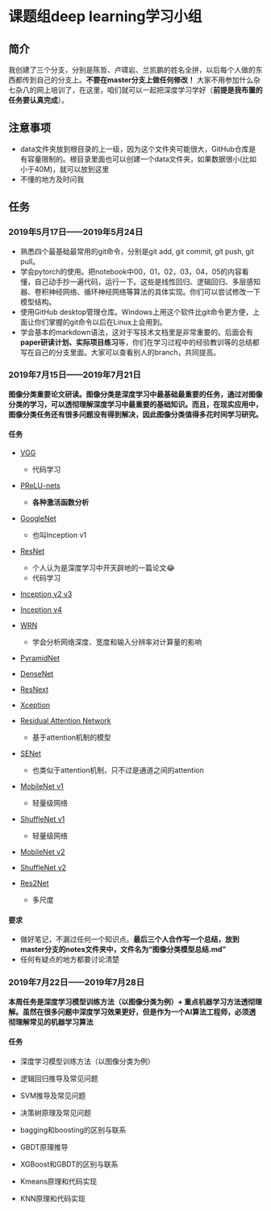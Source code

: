 # 课题组deep learning学习小组

## 简介

我创建了三个分支，分别是陈哲、卢啸岩、兰凯鹏的姓名全拼，以后每个人做的东西都传到自己的分支上。**不要在master分支上做任何修改！** 大家不用参加什么杂七杂八的网上培训了，在这里，咱们就可以一起把深度学习学好（**前提是我布置的任务要认真完成**）。


## 注意事项
- data文件夹放到根目录的上一级，因为这个文件夹可能很大，GitHub仓库是有容量限制的。根目录里面也可以创建一个data文件夹，如果数据很小(比如小于40M)，就可以放到这里  
- 不懂的地方及时问我  
## 任务  
### 2019年5月17日——2019年5月24日  
- 熟悉四个最基础最常用的git命令，分别是git add, git commit, git push, git pull。  
- 学会pytorch的使用。把notebook中00，01，02，03，04，05的内容看懂，自己动手抄一遍代码，运行一下。这些是线性回归、逻辑回归、多层感知器、卷积神经网络、循环神经网络等算法的具体实现。你们可以尝试修改一下模型结构。
- 使用GitHub desktop管理仓库。Windows上用这个软件比git命令更方便，上面让你们掌握的git命令以后在Linux上会用到。
- 学会基本的markdown语法，这对于写技术文档里是非常重要的。后面会有**paper研读计划、实际项目练习**等，你们在学习过程中的经验教训等的总结都写在自己的分支里面。大家可以查看别人的branch，共同提高。

### 2019年7月15日——2019年7月21日

**图像分类重要论文研读。图像分类是深度学习中最基础最重要的任务，通过对图像分类的学习，可以透彻理解深度学习中最重要的基础知识。而且，在现实应用中，图像分类任务还有很多问题没有得到解决，因此图像分类值得多花时间学习研究。**

#### 任务

- [VGG](https://arxiv.org/abs/1409.1556)
  - 代码学习

- [PReLU-nets](https://arxiv.org/abs/1502.01852)
  - **各种激活函数分析**

- [GoogleNet](https://arxiv.org/abs/1409.4842)
  - 也叫Inception v1

- [ResNet](https://arxiv.org/abs/1512.03385)
  - 个人认为是深度学习中开天辟地的一篇论文:joy:
  - 代码学习

- [Inception v2 v3](https://arxiv.org/abs/1512.00567)

- [Inception v4](https://arxiv.org/abs/1602.07261)

- [WRN](https://arxiv.org/abs/1605.07146)
  - 学会分析网络深度、宽度和输入分辨率对计算量的影响

- [PyramidNet](https://arxiv.org/abs/1610.02915)

- [DenseNet](https://arxiv.org/abs/1608.06993)

- [ResNext](https://arxiv.org/abs/1611.05431)

- [Xception](https://arxiv.org/abs/1610.02357)

- [Residual Attention Network](https://arxiv.org/abs/1704.06904)
  - 基于attention机制的模型

- [SENet](https://arxiv.org/abs/1709.01507)
  - 也类似于attention机制，只不过是通道之间的attention

- [MobileNet v1](https://arxiv.org/abs/1704.04861)
  - 轻量级网络

- [ShuffleNet v1](https://arxiv.org/abs/1707.01083)
  - 轻量级网络

- [MobileNet v2](https://arxiv.org/abs/1801.04381)

- [ShuffleNet v2](https://arxiv.org/abs/1807.11164)

- [Res2Net](https://arxiv.org/abs/1904.01169)
  - 多尺度
#### 要求
- 做好笔记，不漏过任何一个知识点。**最后三个人合作写一个总结，放到master分支的notes文件夹中，文件名为“图像分类模型总结.md”**
- 任何有疑点的地方都要讨论清楚


### 2019年7月22日——2019年7月28日

**本周任务是深度学习模型训练方法（以图像分类为例）+ 重点机器学习方法透彻理解。虽然在很多问题中深度学习效果更好，但是作为一个AI算法工程师，必须透彻理解常见的机器学习算法**

#### 任务
- 深度学习模型训练方法（以图像分类为例）

- 逻辑回归推导及常见问题

- SVM推导及常见问题

- 决策树原理及常见问题

- bagging和boosting的区别与联系

- GBDT原理推导

- XGBoost和GBDT的区别与联系

- Kmeans原理和代码实现

- KNN原理和代码实现
